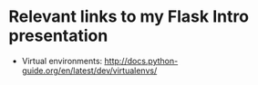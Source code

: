 # Relevant links to my Flask Intro presentation

* Virtual environments: http://docs.python-guide.org/en/latest/dev/virtualenvs/
